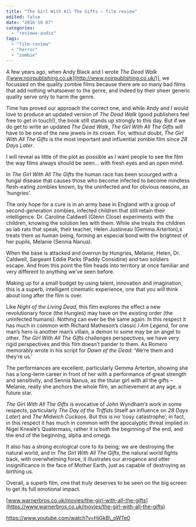 ```yaml
---
title: "The Girl With All The Gifts – film review"
edited: false
date: "2016-10-07"
categories:
  - "reviews-audio"
tags:
  - "film-review"
  - "horror"
  - "zombie"
---
```


A few years ago, when Andy Black and I wrote _The Dead Walk_ ([www.noirpublishing.co.uk](http://www.noirpublishing.co.uk/)), we focussed on the quality zombie films because there are _so_ many bad films that add nothing whatsoever to the genre, and indeed by their sheer generic quality serve only to harm the genre.

Time has proved our approach the correct one, and while Andy and I would love to produce an updated version of _The Dead Walk_ (good publishers feel free to get in touch!), the book still stands up strongly to this day. But if we do get to write an updated _The Dead Walk_, _The Girl With All The Gifts_ will have to be one of the new jewels in its crown. For, without doubt, _The Girl With All The Gifts_ is the most important and influential zombie film since _28 Days Later_.

I will reveal as little of the plot as possible as I want people to see the film the way films always should be seen… with fresh eyes and an open mind.

In _The Girl With All The Gifts_ the human race has been scourged with a fungal disease that causes those who become infected to become mindless flesh-eating zombies known, by the uninfected and for obvious reasons, as ‘hungries’.

The only hope for a cure is in an army base in England with a group of second-generation zombies, infected children that still retain their intelligence. Dr. Caroline Caldwell (Glenn Close) experiments with the children, knowing the solution lies with them. While she treats the children as lab rats that speak, their teacher, Helen Justineau (Gemma Arterton),s treats them as human being, forming an especial bond with the brightest of her pupils, Melanie (Sennia Nanua).

When the base is attacked and overrun by Hungries, Melanie, Helen, Dr. Caldwell, Sargeant Eddie Parks (Paddy Considine) and two soldiers escape. And from this point the film heads into territory at once familiar and very different to anything we’ve seen before.

Making up for a small budget by using talent, innovation and imagination, this is a superb, intelligent cinematic experience, one that you will think about long after the film is over.

Like _Night of the Living Dead_, this film explores the effect a new revolutionary force (the Hungies) may have on the existing order (the uninfected humans). Nothing can ever be the same again. In this respect it has much in common with Richard Matheson’s classic _I Am Legend_, for one man’s hero is another man’s villain, a demon to some may be an angel to other. _The Girl With All The Gifts_ challenges perspectives, we have very rigid perspectives and this film doesn’t pander to them. As Romero memorably wrote in his script for _Dawn of the Dead_: ‘We’re them and they’re us.’

The performances are excellent, particularly Gemma Arterton, showing she has a long-term career in front of her with a performance of great strength and sensitivity, and Sennia Nanua, as the titular girl with all the gifts – Melanie, really she anchors the whole film, an achievement at any age, a future star.

_The Girl With All The Gifts_ is evocative of John Wyndham’s work in some respects, particularly _The Day of the Triffids_ (itself an influence on _28 Days Later_) and _The Midwich Cuckoos_. But this is no ‘cosy catastrophe’; in fact, in this respect it has much in common with the apocalyptic threat implied in Nigel Kneale’s Quatermass, rather it is both the beginning of the end, and the end of the beginning, alpha and omega.

It also has a strong ecological core to its being; we are destroying the natural world, and in _The Girl With All The Gifts_, the natural world fights back, with overwhelming force, it illustrates our arrogance and utter insignificance in the face of Mother Earth, just as capable of destroying as birthing us.

Overall, a superb film, one that truly deserves to be seen on the big screen to get its full emotional impact.

[www.warnerbros.co.uk/movies/the-girl-with-all-the-gifts](https://www.warnerbros.co.uk/movies/the-girl-with-all-the-gifts)

https://www.youtube.com/watch?v=HjGkB\_oWTe0
